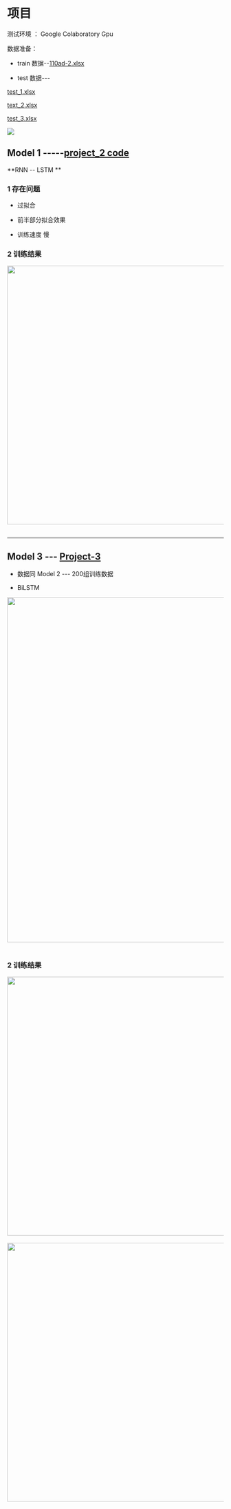 # 项目

测试环境 ： Google Colaboratory  Gpu 

数据准备： 
* train 数据--[110ad-2.xlsx](https://github.com/LiuChuang0059/ML_Project/blob/master/Project/110ad-2.xlsx)

*  test 数据---

[test_1.xlsx](https://github.com/LiuChuang0059/ML_Project/blob/master/Project/test_1.xlsx)

[text_2.xlsx](https://github.com/LiuChuang0059/ML_Project/blob/master/Project/text_2.xlsx)

[test_3.xlsx](https://github.com/LiuChuang0059/ML_Project/blob/master/Project/test_3.xlsx)


![](https://github.com/LiuChuang0059/large_file/blob/master/1.gif)


## Model 1 -----[project_2 code](https://github.com/LiuChuang0059/ML_Project/blob/master/Project/project_2.ipynb)

**RNN --  LSTM **

### 1 存在问题

* 过拟合

* 前半部分拟合效果

* 训练速度 慢


### 2 训练结果

<div align="center"> <img src="https://github.com/LiuChuang0059/ML_Project/blob/master/Project/test_result/LSTM/4001epoch-2layer-0.2dropout-50batchsize.png" width="600"/> </div><br>

-------


## Model 3 --- [Project-3]()

* 数据同 Model 2  --- 200组训练数据

* BiLSTM

<div align="center"> <img src="https://github.com/LiuChuang0059/ML_Project/blob/master/Project/BiLSTM-model.png" width="800"/> </div><br>


### 2 训练结果




<div align="center"> <img src="https://github.com/LiuChuang0059/ML_Project/blob/master/Project/test_result/BiLSTM/1500-50-1.png" width="600"/> </div><br>




<div align="center"> <img src="https://github.com/LiuChuang0059/ML_Project/blob/master/Project/test_result/BiLSTM/3000-50-1.png" width="600"/> </div><br>

